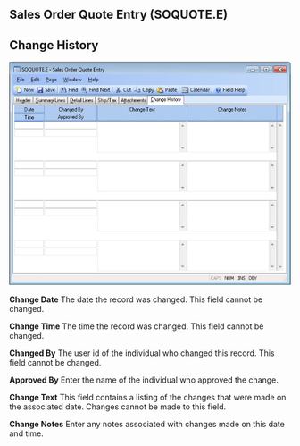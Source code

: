 ##  Sales Order Quote Entry (SOQUOTE.E)

<PageHeader />

##  Change History

![](./SOQUOTE-E-6.jpg)

**Change Date** The date the record was changed. This field cannot be changed.  
  
**Change Time** The time the record was changed. This field cannot be changed.  
  
**Changed By** The user id of the individual who changed this record. This
field cannot be changed.  
  
**Approved By** Enter the name of the individual who approved the change.  
  
**Change Text** This field contains a listing of the changes that were made on
the associated date. Changes cannot be made to this field.  
  
**Change Notes** Enter any notes associated with changes made on this date and
time.  
  
  
<badge text= "Version 8.10.57" vertical="middle" />

<PageFooter />